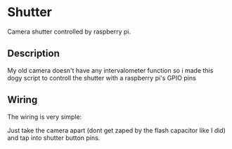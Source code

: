 # Shutter
Camera shutter controlled by raspberry pi.

## Description
My old camera doesn't have any intervalometer function so i made this dogy script to controll the shutter with a raspberry pi's GPIO pins 

## Wiring
The wiring is very simple:

Just take the camera apart (dont get zaped by the flash capacitor like I did) and tap into shutter button pins.
